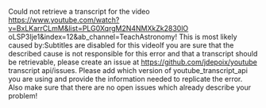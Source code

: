 Could not retrieve a transcript for the video https://www.youtube.com/watch?v=BxLKarrCLmM&list=PLG0XqrgM2N4NMXkZk2830lO oLSP3Ije1&index=12&ab_channel=TeachAstronomy! This is most likely caused by:Subtitles are disabled for this videoIf you are sure that the described cause is not responsible for this error and that a transcript should be retrievable, please create an issue at https://github.com/jdepoix/youtube transcript api/issues. Please add which version of youtube_transcript_api you are using and provide the information needed to replicate the error. Also make sure that there are no open issues which already describe your problem!